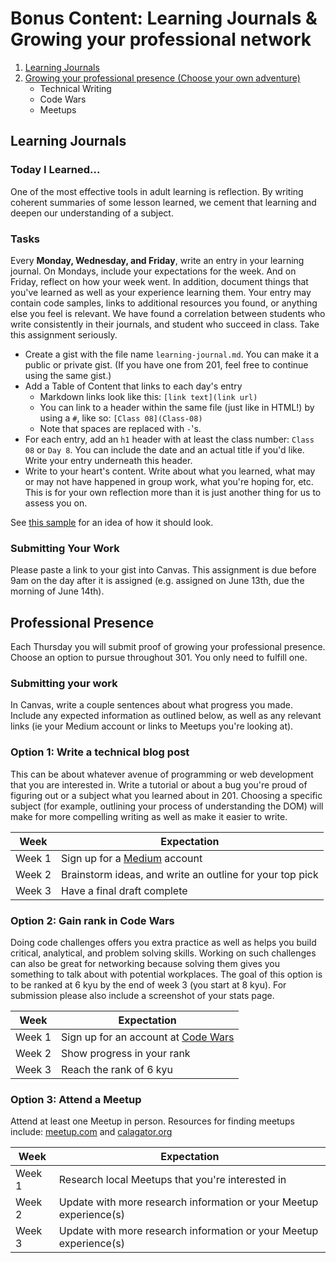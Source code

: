 # Bonus Content: Learning Journals & Growing your professional network

1. [Learning Journals](#learning-journals)
2. [Growing your professional presence (Choose your own adventure)](#professional-presence)
    - Technical Writing
    - Code Wars
    - Meetups


## Learning Journals
### Today I Learned...

One of the most effective tools in adult learning is reflection. By writing coherent summaries of some lesson learned, we cement that learning and deepen our understanding of a subject.

### Tasks

Every **Monday, Wednesday, and Friday**, write an entry in your learning journal. On Mondays, include your expectations for the week. And on Friday, reflect on how your week went. In addition, document things that you've learned as well as your experience learning them. Your entry may contain code samples, links to additional resources you found, or anything else you feel is relevant. We have found a correlation between students who write consistently in their journals, and student who succeed in class. Take this assignment seriously.


- Create a gist with the file name `learning-journal.md`. You can make it a public or private gist. (If you have one from 201, feel free to continue using the same gist.)
- Add a Table of Content that links to each day's entry
    - Markdown links look like this: `[link text](link url)`
    - You can link to a header within the same file (just like in HTML!) by using a `#`, like so: `[Class 08](Class-08)` 
    - Note that spaces are replaced with `-`'s.
- For each entry, add an `h1` header with at least the class number: `Class 08` or `Day 8`. You can include the date and an actual title if you'd like. Write your entry underneath this header. 
- Write to your heart's content. Write about what you learned, what may or may not have happened in group work, what you're hoping for, etc. This is for your own reflection more than it is just another thing for us to assess you on.

See [this sample](https://gist.github.com/sajoy/e978863dd14dc20ddf1dd97ba4def6c5) for an idea of how it should look.

### Submitting Your Work

Please paste a link to your gist into Canvas. This assignment is due before 9am on the day after it is assigned (e.g. assigned on June 13th, due the morning of June 14th).


## Professional Presence
Each Thursday you will submit proof of growing your professional presence. Choose an option to pursue throughout 301. You only need to fulfill one.

### Submitting your work
In Canvas, write a couple sentences about what progress you made. Include any expected information as outlined below, as well as any relevant links (ie your Medium account or links to Meetups you're looking at).

### Option 1: Write a technical blog post
This can be about whatever avenue of programming or web development that you are interested in. Write a tutorial or about a bug you're proud of figuring out or a subject what you learned about in 201. Choosing a specific subject (for example, outlining your process of understanding the DOM) will make for more compelling writing as well as make it easier to write.

| Week | Expectation |
| ---- | ----------- |
| Week 1 | Sign up for a [Medium](http://www.medium.com) account |
| Week 2 | Brainstorm ideas, and write an outline for your top pick  |
| Week 3 | Have a final draft complete  |


### Option 2: Gain rank in Code Wars
Doing code challenges offers you extra practice as well as helps you build critical, analytical, and problem solving skills. Working on such challenges can also be great for networking because solving them gives you something to talk about with potential workplaces. The goal of this option is to be ranked at 6 kyu by the end of week 3 (you start at 8 kyu). For submission please also include a screenshot of your stats page.

| Week | Expectation |
| ---- | ----------- |
| Week 1 | Sign up for an account at [Code Wars](https://www.codewars.com/) |
| Week 2 | Show progress in your rank  |
| Week 3 | Reach the rank of 6 kyu  |


### Option 3: Attend a Meetup
Attend at least one Meetup in person. Resources for finding meetups include: [meetup.com](https://www.meetup.com/) and [calagator.org](http://calagator.org/)

| Week | Expectation |
| ---- | ----------- |
| Week 1 | Research local Meetups that you're interested in |
| Week 2 | Update with more research information or your Meetup experience(s)  |
| Week 3 | Update with more research information or your Meetup experience(s)  |